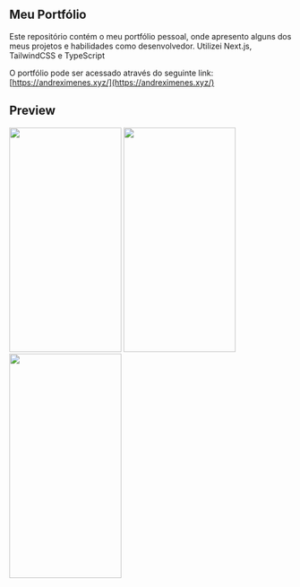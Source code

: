 ## Meu Portfólio
Este repositório contém o meu portfólio pessoal, onde apresento alguns dos meus projetos e habilidades como desenvolvedor. Utilizei Next.js, TailwindCSS e TypeScript

O portfólio pode ser acessado através do seguinte link:  
[https://andreximenes.xyz/](https://andreximenes.xyz/)

## Preview
<img src="https://github.com/user-attachments/assets/590e8aca-2e3c-4f24-b3e6-f2e0a7f18b86" width=200 height=400>
<img src="https://github.com/user-attachments/assets/efc4c9ed-ecf5-4bc8-8584-bb7a6a94b6a0" width=200 height=400>
<img src="https://github.com/user-attachments/assets/181096d0-1358-43c6-b53a-38e4c3592e0f" width=200 height=400>
